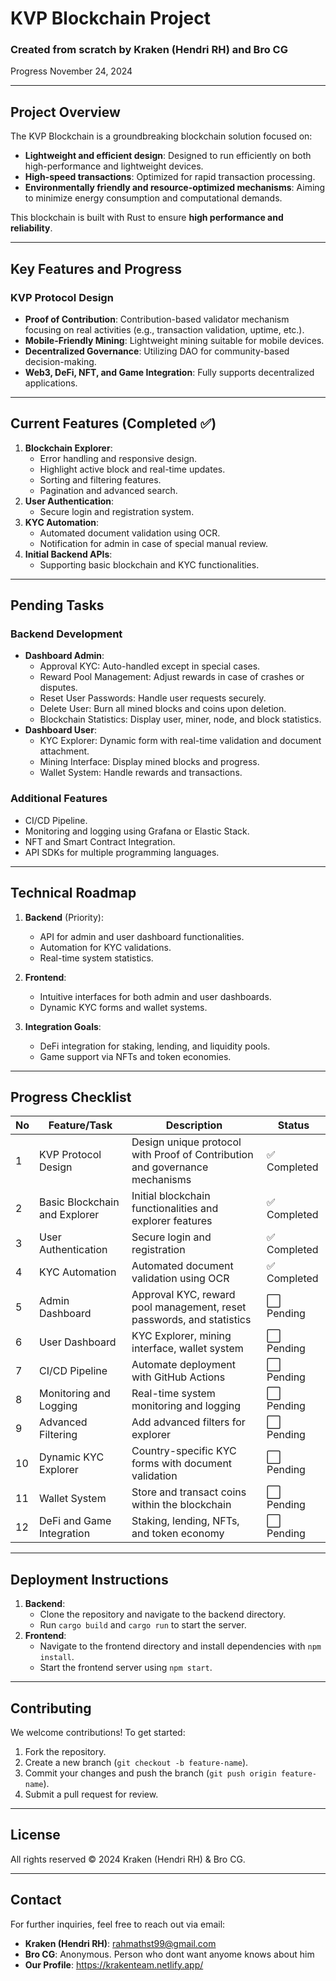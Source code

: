 # KVP Blockchain Project

### Created from scratch by **Kraken (Hendri RH)** and **Bro CG**
Progress November 24, 2024

---

## Project Overview

The KVP Blockchain is a groundbreaking blockchain solution focused on:
- **Lightweight and efficient design**: Designed to run efficiently on both high-performance and lightweight devices.
- **High-speed transactions**: Optimized for rapid transaction processing.
- **Environmentally friendly and resource-optimized mechanisms**: Aiming to minimize energy consumption and computational demands.

This blockchain is built with Rust to ensure **high performance and reliability**.

---

## Key Features and Progress

### KVP Protocol Design
- **Proof of Contribution**: Contribution-based validator mechanism focusing on real activities (e.g., transaction validation, uptime, etc.).
- **Mobile-Friendly Mining**: Lightweight mining suitable for mobile devices.
- **Decentralized Governance**: Utilizing DAO for community-based decision-making.
- **Web3, DeFi, NFT, and Game Integration**: Fully supports decentralized applications.

---

## Current Features (Completed ✅)
1. **Blockchain Explorer**:
   - Error handling and responsive design.
   - Highlight active block and real-time updates.
   - Sorting and filtering features.
   - Pagination and advanced search.
2. **User Authentication**:
   - Secure login and registration system.
3. **KYC Automation**:
   - Automated document validation using OCR.
   - Notification for admin in case of special manual review.
4. **Initial Backend APIs**:
   - Supporting basic blockchain and KYC functionalities.

---

## Pending Tasks
### Backend Development
- **Dashboard Admin**:
  - Approval KYC: Auto-handled except in special cases.
  - Reward Pool Management: Adjust rewards in case of crashes or disputes.
  - Reset User Passwords: Handle user requests securely.
  - Delete User: Burn all mined blocks and coins upon deletion.
  - Blockchain Statistics: Display user, miner, node, and block statistics.
- **Dashboard User**:
  - KYC Explorer: Dynamic form with real-time validation and document attachment.
  - Mining Interface: Display mined blocks and progress.
  - Wallet System: Handle rewards and transactions.

### Additional Features
- CI/CD Pipeline.
- Monitoring and logging using Grafana or Elastic Stack.
- NFT and Smart Contract Integration.
- API SDKs for multiple programming languages.

---

## Technical Roadmap

1. **Backend** (Priority):
   - API for admin and user dashboard functionalities.
   - Automation for KYC validations.
   - Real-time system statistics.

2. **Frontend**:
   - Intuitive interfaces for both admin and user dashboards.
   - Dynamic KYC forms and wallet systems.

3. **Integration Goals**:
   - DeFi integration for staking, lending, and liquidity pools.
   - Game support via NFTs and token economies.

---

## Progress Checklist

| **No** | **Feature/Task**                                | **Description**                                                             | **Status**    |
|--------|-------------------------------------------------|-----------------------------------------------------------------------------|---------------|
| 1      | KVP Protocol Design                             | Design unique protocol with Proof of Contribution and governance mechanisms | ✅ Completed  |
| 2      | Basic Blockchain and Explorer                   | Initial blockchain functionalities and explorer features                    | ✅ Completed  |
| 3      | User Authentication                             | Secure login and registration                                               | ✅ Completed  |
| 4      | KYC Automation                                  | Automated document validation using OCR                                     | ✅ Completed  |
| 5      | Admin Dashboard                                 | Approval KYC, reward pool management, reset passwords, and statistics       | ⬜ Pending     |
| 6      | User Dashboard                                  | KYC Explorer, mining interface, wallet system                               | ⬜ Pending     |
| 7      | CI/CD Pipeline                                  | Automate deployment with GitHub Actions                                     | ⬜ Pending     |
| 8      | Monitoring and Logging                          | Real-time system monitoring and logging                                     | ⬜ Pending     |
| 9      | Advanced Filtering                              | Add advanced filters for explorer                                           | ⬜ Pending     |
| 10     | Dynamic KYC Explorer                            | Country-specific KYC forms with document validation                         | ⬜ Pending     |
| 11     | Wallet System                                   | Store and transact coins within the blockchain                              | ⬜ Pending     |
| 12     | DeFi and Game Integration                       | Staking, lending, NFTs, and token economy                                   | ⬜ Pending     |

---

## Deployment Instructions

1. **Backend**:
   - Clone the repository and navigate to the backend directory.
   - Run `cargo build` and `cargo run` to start the server.
2. **Frontend**:
   - Navigate to the frontend directory and install dependencies with `npm install`.
   - Start the frontend server using `npm start`.

---

## Contributing
We welcome contributions! To get started:
1. Fork the repository.
2. Create a new branch (`git checkout -b feature-name`).
3. Commit your changes and push the branch (`git push origin feature-name`).
4. Submit a pull request for review.

---

## License
All rights reserved © 2024 Kraken (Hendri RH) & Bro CG.

---

## Contact
For further inquiries, feel free to reach out via email:
- **Kraken (Hendri RH)**: rahmathst99@gmail.com
- **Bro CG**: Anonymous. Person who dont want anyome knows about him
- **Our Profile**: https://krakenteam.netlify.app/
